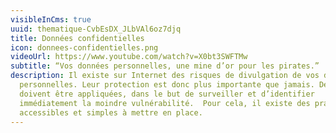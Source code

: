 ```yaml
---
visibleInCms: true
uuid: thematique-CvbEsDX_JLbVAl6oz7djq
title: Données confidentielles
icon: donnees-confidentielles.png
videoUrl: https://www.youtube.com/watch?v=X0bt3SWFTMw
subtitle: “Vos données personnelles, une mine d’or pour les pirates.”
description: Il existe sur Internet des risques de divulgation de vos données
  personnelles. Leur protection est donc plus importante que jamais. Des mesures
  doivent être appliquées, dans le but de surveiller et d’identifier
  immédiatement la moindre vulnérabilité.  Pour cela, il existe des pratiques
  accessibles et simples à mettre en place.
---
```

